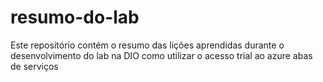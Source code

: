 # resumo-do-lab
Este repositório contém o resumo das lições aprendidas durante o desenvolvimento do lab na DIO
como utilizar o acesso trial ao azure
abas de serviços
